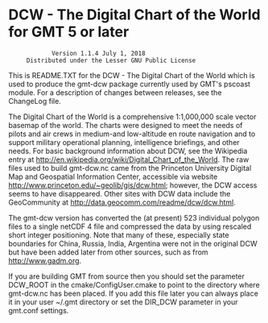 # DCW - The Digital Chart of the World for GMT 5 or later

                Version 1.1.4 July 1, 2018
         Distributed under the Lesser GNU Public License

This is README.TXT for the DCW - The Digital Chart of the World
which is used to produce the gmt-dcw package currently used by
GMT's pscoast module.  For a description of changes between
releases, see the ChangeLog file.

The Digital Chart of the World is a comprehensive 1:1,000,000 scale
vector basemap of the world. The charts were designed to meet the needs
of pilots and air crews in medium-and low-altitude en route navigation
and to support military operational planning, intelligence briefings,
and other needs. For basic background information about DCW, see the
Wikipedia entry at http://en.wikipedia.org/wiki/Digital_Chart_of_the_World.
The raw files used to build gmt-dcw.nc came from the Princeton University
Digital Map and Geospatial Information Center, accessible via website
http://www.princeton.edu/~geolib/gis/dcw.html; however, the DCW access
seems to have disappeared.  Other sites with DCW data include the GeoCommunity
at http://data.geocomm.com/readme/dcw/dcw.html.

The gmt-dcw version has converted the (at present) 523 individual
polygon files to a single netCDF 4 file and compressed the data by
using rescaled short integer positioning. Note that many of these,
especially state boundaries for China, Russia, India, Argentina were
not in the original DCW but have been added later from other sources,
such as from http://www.gadm.org.

If you are building GMT from source then you should set the parameter
DCW_ROOT in the cmake/ConfigUser.cmake to point to the directory where
gmt-dcw.nc has been placed.  If you add this file later you can always
place it in your user ~/.gmt directory or set the DIR_DCW parameter in
your gmt.conf settings.
